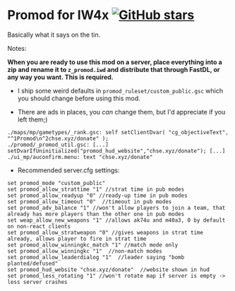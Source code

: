 # Promod for IW4x [![GitHub stars](https://img.shields.io/github/stars/ChxseH/IW4x_Promod)](https://github.com/ChxseH/IW4x_Promod/stargazers)
Basically what it says on the tin.

Notes:

**When you are ready to use this mod on a server, place everything into a zip and rename it to `z_promod.iwd` and distribute that through FastDL, or any way you want. This is required.**

* I ship some weird defaults in `promod_ruleset/custom_public.gsc` which you should change before using this mod.

* There are ads in places, you *can* change them, but I'd appreciate if you left them;)
```
./maps/mp/gametypes/_rank.gsc: self setClientDvar( "cg_objectiveText", "^1Promod\n^2chse.xyz/donate" );
./promod/_promod_util.gsc: [...] setDvarIfUninitialized("promod_hud_website","chse.xyz/donate"); [...]
./ui_mp/auconfirm.menu: text "chse.xyz/donate"
```

* Recommended server.cfg settings:
```
set promod_mode "custom_public"
set promod_allow_strattime "1" //strat time in pub modes
set promod_allow_readyup "0" //ready-up time in pub modes
set promod_allow_timeout "0"  //timeout in pub modes
set promod_adv_balance "1" //won't allow players to join a team, that already has more players than the other one in pub modes
set weap_allow_new_weapons "1" //allows ak74u and m40a3, 0 by default on non-react clients
set promod_allow_stratweapon "0" //gives weapons in strat time already, allows player to fire in strat time
set promod_allow_winningkc_match "1" //match mode only
set promod_allow_winningkc "1"  //non-match modes
set promod_allow_leaderdialog "1"  //leader saying "bomb planted/defused"
set promod_hud_website "chse.xyz/donate"  //website shown in hud
set promod_less_rotating "1" //won't rotate map if server is empty -> less server crashes
```
